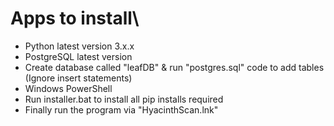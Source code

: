 # Apps to install\

- Python latest version 3.x.x
- PostgreSQL latest version
- Create database called "leafDB" & run "postgres.sql" code to add tables (Ignore insert statements)
- Windows PowerShell
- Run installer.bat to install all pip installs required
- Finally run the program via "HyacinthScan.lnk"
